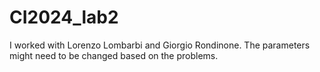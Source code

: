 # CI2024_lab2
I worked with Lorenzo Lombarbi and Giorgio Rondinone. The parameters might need to be changed based on the problems.
